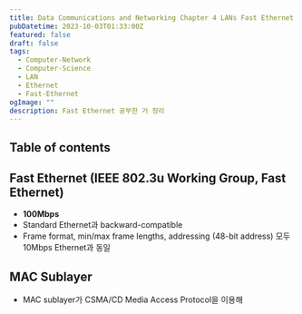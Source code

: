 ```yaml
---
title: Data Communications and Networking Chapter 4 LANs Fast Ethernet
pubDatetime: 2023-10-03T01:33:00Z
featured: false
draft: false
tags:
  - Computer-Network
  - Computer-Science
  - LAN
  - Ethernet
  - Fast-Ethernet
ogImage: ""
description: Fast Ethernet 공부한 거 정리
---
```


## Table of contents

## Fast Ethernet (IEEE 802.3u Working Group, Fast Ethernet)

- **100Mbps**
- Standard Ethernet과 backward-compatible
- Frame format, min/max frame lengths, addressing (48-bit address) 모두 10Mbps Ethernet과 동일

## MAC Sublayer

- MAC sublayer가 CSMA/CD Media Access Protocol을 이용해
